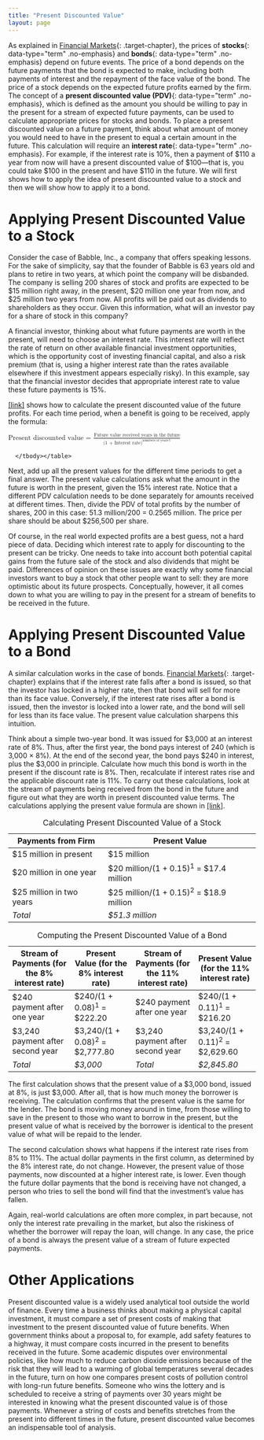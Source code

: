 ```yaml
---
title: "Present Discounted Value"
layout: page
---
```



<?cnx.eoc class="summary" title="Chapter Review"?>

<?cnx.eoc class="self-check-questions" title="Self-Check Questions"?>

<?cnx.eoc class="review-questions" title="Review Questions"?>

<?cnx.eoc class="critical-thinking" title="Critical Thinking Questions"?>

<?cnx.eoc class="problems" title="Problems"?>

<?cnx.eoc class="references" title="References"?>

As explained in [Financial Markets](/m48697){: .target-chapter}, the prices of **stocks**{: data-type="term" .no-emphasis} and **bonds**{: data-type="term" .no-emphasis} depend on future events. The price of a bond depends on the future payments that the bond is expected to make, including both payments of interest and the repayment of the face value of the bond. The price of a stock depends on the expected future profits earned by the firm. The concept of a **present discounted value (PDV)**{: data-type="term" .no-emphasis}, which is defined as the amount you should be willing to pay in the present for a stream of expected future payments, can be used to calculate appropriate prices for stocks and bonds. To place a present discounted value on a future payment, think about what amount of money you would need to have in the present to equal a certain amount in the future. This calculation will require an **interest rate**{: data-type="term" .no-emphasis}. For example, if the interest rate is 10%, then a payment of $110 a year from now will have a present discounted value of $100—that is, you could take $100 in the present and have $110 in the future. We will first shows how to apply the idea of present discounted value to a stock and then we will show how to apply it to a bond.

# Applying Present Discounted Value to a Stock

Consider the case of Babble, Inc., a company that offers speaking lessons. For the sake of simplicity, say that the founder of Babble is 63 years old and plans to retire in two years, at which point the company will be disbanded. The company is selling 200 shares of stock and profits are expected to be $15 million right away, in the present, $20 million one year from now, and $25 million two years from now. All profits will be paid out as dividends to shareholders as they occur. Given this information, what will an investor pay for a share of stock in this company?

A financial investor, thinking about what future payments are worth in the present, will need to choose an interest rate. This interest rate will reflect the rate of return on other available financial investment opportunities, which is the opportunity cost of investing financial capital, and also a risk premium (that is, using a higher interest rate than the rates available elsewhere if this investment appears especially risky). In this example, say that the financial investor decides that appropriate interest rate to value these future payments is 15%.

[\[link\]](#Table_D_01) shows how to calculate the present discounted value of the future profits. For each time period, when a benefit is going to be received, apply the formula:

<div data-type="equation">
<math xmlns="http://www.w3.org/1998/Math/MathML"><mtext>Present discounted value = </mtext><mfrac><mtext>Future value received years in the future</mtext><msup><mtext>(1 + Interest rate)</mtext><mtext>numbers of years t</mtext></msup></mfrac></math>
</div>

<table id="Table_D_01" summary="The table has 2 columns. The first is labeled &#x201C;payments from firm.&#x201D; The second is labeled &#x201C;present value.&#x201D; Row 1: Payments from Firm = $15 million in present; present value = $15 million. Row 2: payments from firm = $20 million in on year; present value is the equation: $20 million divided by (1 + 0.15) to the first power = $17.4 million. Row 3: payments from firm = $25 million in two years; present value is the equation: $25 million divided by (1 +0.15) squared = $18.9 million. The total for the table = $51.3 million."><caption><span data-type="title">Calculating Present Discounted Value of a Stock</span></caption><thead>
<tr>
<th>Payments from Firm</th>
<th>Present Value</th>
</tr>
</thead><tbody>
<tr>
<td>$15 million in present</td>
<td>$15 million</td>
</tr>

<tr>
<td>$20 million in one year</td>
<td>$20 million/(1 + 0.15)<sup>1</sup> = $17.4 million</td>
</tr>

<tr>
<td>$25 million in two years</td>
<td>$25 million/(1 + 0.15)<sup>2</sup> = $18.9 million</td>
</tr>

<tr>
<td><em>Total</em></td>
<td><em>$51.3 million</em></td>
</tr>


      </tbody></table>

Next, add up all the present values for the different time periods to get a final answer. The present value calculations ask what the amount in the future is worth in the present, given the 15% interest rate. Notice that a different PDV calculation needs to be done separately for amounts received at different times. Then, divide the PDV of total profits by the number of shares, 200 in this case: 51.3 million/200 = 0.2565 million. The price per share should be about $256,500 per share.

Of course, in the real world expected profits are a best guess, not a hard piece of data. Deciding which interest rate to apply for discounting to the present can be tricky. One needs to take into account both potential capital gains from the future sale of the stock and also dividends that might be paid. Differences of opinion on these issues are exactly why some financial investors want to buy a stock that other people want to sell: they are more optimistic about its future prospects. Conceptually, however, it all comes down to what you are willing to pay in the present for a stream of benefits to be received in the future.

# Applying Present Discounted Value to a Bond

A similar calculation works in the case of bonds. [Financial Markets](/m48697){: .target-chapter} explains that if the interest rate falls after a bond is issued, so that the investor has locked in a higher rate, then that bond will sell for more than its face value. Conversely, if the interest rate rises after a bond is issued, then the investor is locked into a lower rate, and the bond will sell for less than its face value. The present value calculation sharpens this intuition.

Think about a simple two-year bond. It was issued for $3,000 at an interest rate of 8%. Thus, after the first year, the bond pays interest of 240 (which is 3,000 × 8%). At the end of the second year, the bond pays $240 in interest, plus the $3,000 in principle. Calculate how much this bond is worth in the present if the discount rate is 8%. Then, recalculate if interest rates rise and the applicable discount rate is 11%. To carry out these calculations, look at the stream of payments being received from the bond in the future and figure out what they are worth in present discounted value terms. The calculations applying the present value formula are shown in [\[link\]](#Table_D_02).

<table id="Table_D_02" summary="The table has four columns. Column 1 is labeled &#x201C;stream of payments (for the 8% interest rate).&#x201D; Column 2 is labeled &#x201C;present value (for the 8% interest rate).&#x201D; Column 3 is labeled &#x201C;stream of payments for the 11% interest rate).&#x201D; Column 4 is labeled &#x201C;present value (for the 11% interest rate).&#x201D; Row 1: stream of payments for 8% = $240 payment after one year; present value for 8% is the equation: $240 divided by [(1 +0.08) to the first power] = $222.20; stream of payments for 11% = $240 payment after one year; present value for 11% is the equation: $240 divided by [(1 + 0.11) to the first power] = $216.20. Row 2: stream of payments for 8% $3,240 payment after second year; present value for 8% is the equation: $3,240 divided by [(1 +0.08) squared] = $2,777.80; stream of payments for 11% = $3,240 payment after second year; present value for 11% is the equation: $3,240 divided by [(1 + 0.11) squared] = $2,629.60. For 8% the total = $3,000. For 11%, the total = $2,845.80."><caption><span data-type="title">Computing the Present Discounted Value of a Bond</span></caption><thead>
<tr>
<th>Stream of Payments (for the 8% interest rate)</th>
<th>Present Value (for the 8% interest rate)</th>
<th>Stream of Payments (for the 11% interest rate)</th>
<th>Present Value (for the 11% interest rate)</th>
</tr>
</thead><tbody>
<tr>
<td>$240 payment after one year</td>
<td>$240/(1 + 0.08)<sup>1</sup> = $222.20</td>
<td>$240 payment after one year</td>
<td>$240/(1 + 0.11)<sup>1</sup> = $216.20</td>
</tr>

<tr>
<td>$3,240 payment after second year</td>
<td>$3,240/(1 + 0.08)<sup>2</sup> = $2,777.80</td>
<td>$3,240 payment after second year</td>
<td>$3,240/(1 + 0.11)<sup>2</sup> = $2,629.60</td>
</tr>

<tr>
<td><em>Total</em></td>
<td><em>$3,000</em></td>
<td><em>Total</em></td>
<td><em>$2,845.80</em></td>
</tr>
      </tbody></table>

The first calculation shows that the present value of a $3,000 bond, issued at 8%, is just $3,000. After all, that is how much money the borrower is receiving. The calculation confirms that the present value is the same for the lender. The bond is moving money around in time, from those willing to save in the present to those who want to borrow in the present, but the present value of what is received by the borrower is identical to the present value of what will be repaid to the lender.

The second calculation shows what happens if the interest rate rises from 8% to 11%. The actual dollar payments in the first column, as determined by the 8% interest rate, do not change. However, the present value of those payments, now discounted at a higher interest rate, is lower. Even though the future dollar payments that the bond is receiving have not changed, a person who tries to sell the bond will find that the investment’s value has fallen.

Again, real-world calculations are often more complex, in part because, not only the interest rate prevailing in the market, but also the riskiness of whether the borrower will repay the loan, will change. In any case, the price of a bond is always the present value of a stream of future expected payments.

# Other Applications

Present discounted value is a widely used analytical tool outside the world of finance. Every time a business thinks about making a physical capital investment, it must compare a set of present costs of making that investment to the present discounted value of future benefits. When government thinks about a proposal to, for example, add safety features to a highway, it must compare costs incurred in the present to benefits received in the future. Some academic disputes over environmental policies, like how much to reduce carbon dioxide emissions because of the risk that they will lead to a warming of global temperatures several decades in the future, turn on how one compares present costs of pollution control with long-run future benefits. Someone who wins the lottery and is scheduled to receive a string of payments over 30 years might be interested in knowing what the present discounted value is of those payments. Whenever a string of costs and benefits stretches from the present into different times in the future, present discounted value becomes an indispensable tool of analysis.


